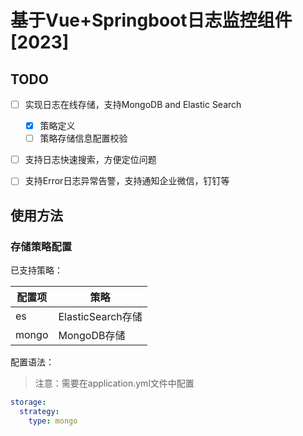 # 基于Vue+Springboot日志监控组件[2023]
## TODO
- [ ] 实现日志在线存储，支持MongoDB and Elastic Search
  - [x] 策略定义
  - [ ] 策略存储信息配置校验
- [ ] 支持日志快速搜索，方便定位问题
- [ ] 支持Error日志异常告警，支持通知企业微信，钉钉等


## 使用方法
### 存储策略配置
已支持策略：

| 配置项 | 策略              |
| ------ | ----------------- |
| es     | ElasticSearch存储 |
| mongo  | MongoDB存储       |

配置语法：
> 注意：需要在application.yml文件中配置

```yaml
storage:
  strategy:
    type: mongo
```